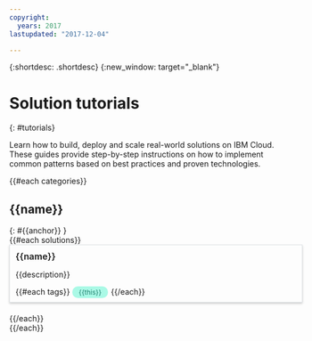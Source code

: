 ```yaml
---
copyright:
  years: 2017
lastupdated: "2017-12-04"

---
```


{:shortdesc: .shortdesc}
{:new_window: target="_blank"}

# Solution tutorials
{: #tutorials}

Learn how to build, deploy and scale real-world solutions on IBM Cloud. These guides provide step-by-step instructions on how to implement common patterns based on best practices and proven technologies.

<style>
    .solutionBox {
        margin: 0 10px 20px 0;
        padding: 10px;
        width: 100%;
        border: 1px #dfe3e6 solid;
        box-shadow: 0px 2px 4px 0px rgba(0,0,0,0.2);
    }
    .solutionBoxContainer {
    }
    .solutionBoxTitle {
      margin: 0rem;
      font-size: 16px;
      margin-bottom: 10px;
      font-weight: 600;
    }
    .tag-filter.category {
        background: #aaf9e6;
        color: #238070;
    }
    .tag-filter {
        padding: 3px 12px;
        font-size: 12px;
        margin-right: 1px;
        border-radius: 10px;
        white-space: nowrap;
    }
   .solutionBoxTitle a {
      text-decoration-line:none;
    }
</style>
<div>
{{#each categories}}
  <h2 id="{{anchor}}">{{name}}</h2>
{: #{{anchor}} }
    <div class = "solutionBoxContainer">
    {{#each solutions}}
      <div class = "solutionBox">
          <div class="solutionBoxTitle">
            <a href = "{{url}}">{{name}}</a>
          </div>
          <p>{{description}}</p>
          {{#each tags}}
          <span class="tag-filter category">{{this}}</span>
          {{/each}}
      </div>
    {{/each}}
    </div>
{{/each}}
</div>
